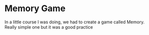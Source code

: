 # Memory Game
In a little course I was doing, we had to create a game called Memory. Really simple one but it was a good practice
